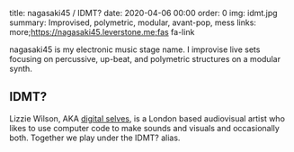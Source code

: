 title: nagasaki45 / IDMT?
date: 2020-04-06 00:00
order: 0
img: idmt.jpg
summary: Improvised, polymetric, modular, avant-pop, mess
links: more;https://nagasaki45.leverstone.me;fas fa-link

nagasaki45 is my electronic music stage name. I improvise live sets
focusing on percussive, up-beat, and polymetric structures on a modular
synth.

## IDMT?

Lizzie Wilson, AKA [digital
selves](https://lwlsn.github.io/digitalselves-web/), is a London based
audiovisual artist who likes to use computer code to make sounds and
visuals and occasionally both. Together we play under the IDMT? alias.
